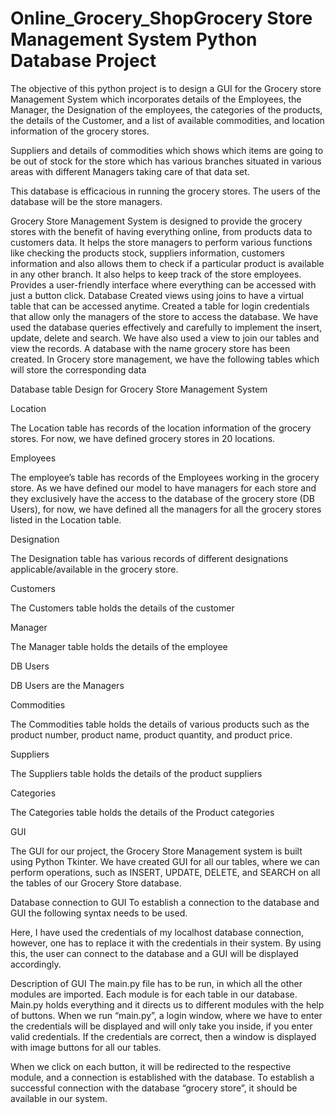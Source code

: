 # Online_Grocery_ShopGrocery Store Management System Python Database Project
The objective of this python project is to design a GUI for the Grocery store Management System which incorporates details of the Employees, the Manager, the Designation of the employees, the categories of the products, the details of the Customer, and a list of available commodities, and location information of the grocery stores.

Suppliers and details of commodities which shows which items are going to be out of stock for the store which has various branches situated in various areas with different Managers taking care of that data set.

This database is efficacious in running the grocery stores. The users of the database will be the store managers.

Grocery Store Management System is designed to provide the grocery stores with the benefit of having everything online, from products data to customers data.
It helps the store managers to perform various functions like checking the products stock, suppliers information, customers information and also allows them to check if a particular product is available in any other branch.
It also helps to keep track of the store employees.
Provides a user-friendly interface where everything can be accessed with just a button click.
Database
Created views using joins to have a virtual table that can be accessed anytime.
Created a table for login credentials that allow only the managers of the store to access the database.
We have used the database queries effectively and carefully to implement the insert, update, delete and search. We have also used a view to join our tables and view the records. A database with the name grocery store has been created.
In Grocery store management, we have the following tables which will store the corresponding data

Database table Design for Grocery Store Management System

Location

The Location table has records of the location information of the grocery stores. For now, we have defined grocery stores in 20 locations.

Employees

The employee’s table has records of the Employees working in the grocery store. As we have defined our model to have managers for each store and they exclusively have the access to the database of the grocery store (DB Users), for now, we have defined all the managers for all the grocery stores listed in the Location table.

Designation

The Designation table has various records of different designations applicable/available in the grocery store.

Customers

The Customers table holds the details of the customer

Manager

The Manager table holds the details of the employee

DB Users

DB Users are the Managers

Commodities

The Commodities table holds the details of various products such as the product number, product name, product quantity, and product price. 

Suppliers

The Suppliers table holds the details of the product suppliers

Categories

The Categories table holds the details of the Product categories

GUI

The GUI for our project, the Grocery Store Management system is built using Python Tkinter. We have created GUI for all our tables, where we can perform operations, such as INSERT, UPDATE, DELETE, and SEARCH on all the tables of our Grocery Store database. 

Database connection to GUI
 To establish a connection to the database and GUI the following syntax needs to be used.              

Here, I have used the credentials of my localhost database connection, however, one has to replace it with the credentials in their system. By using this, the user can connect to the database and a GUI will be displayed accordingly.

Description of GUI
The main.py file has to be run, in which all the other modules are imported. Each module is for each table in our database. Main.py holds everything and it directs us to different modules with the help of buttons. When we run “main.py”, a login window, where we have to enter the credentials will be displayed and will only take you inside, if you enter valid credentials. If the credentials are correct, then a window is displayed with image buttons for all our tables.

When we click on each button, it will be redirected to the respective module, and a connection is established with the database. To establish a successful connection with the database “grocery store”, it should be available in our system.

